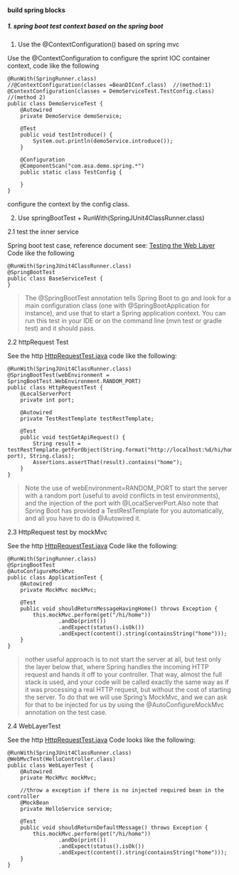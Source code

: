 #### build spring blocks

##### 1. spring boot test context based on the spring boot
1. Use the @ContextConfiguration() based on spring mvc

Use the @ContextConfiguration to configure the sprint IOC container context, code like the following
```
@RunWith(SpringRunner.class)
//@ContextConfiguration(classes =BeanDIConf.class)  //(method:1)
@ContextConfiguration(classes = DemoServiceTest.TestConfig.class)   //(method 2)
public class DemoServiceTest {
    @Autowired
    private DemoService demoService;

    @Test
    public void testIntroduce() {
        System.out.println(demoService.introduce());
    }

    @Configuration
    @ComponentScan("com.asa.demo.spring.*")
    public static class TestConfig {

    }
}
``` 
configure the context by the config class.

2. Use springBootTest + RunWith(SpringJUnit4ClassRunner.class)

2.1  test the inner service

Spring boot test case, reference document see: [Testing the Web Layer](https://spring.io/guides/gs/testing-web/)
Code like the following
```
@RunWith(SpringJUnit4ClassRunner.class)
@SpringBootTest
public class BaseServiceTest {
}
```
> The @SpringBootTest annotation tells Spring Boot to go and look for a main configuration class (one with @SpringBootApplication for instance), 
and use that to start a Spring application context. You can run this test in your IDE or on the command line (mvn test or gradle test) and it should pass.

2.2 httpRequest Test

See the http [HttpRequestTest.java](../src/test/java/java/com/asa/demo/spring/boot/test/service/HttpRequestTest.java)
code like the following:
```
@RunWith(SpringJUnit4ClassRunner.class)
@SpringBootTest(webEnvironment = SpringBootTest.WebEnvironment.RANDOM_PORT)
public class HttpRequestTest {
    @LocalServerPort
    private int port;

    @Autowired
    private TestRestTemplate testRestTemplate;

    @Test
    public void testGetApiRequest() {
        String result = testRestTemplate.getForObject(String.format("http://localhost:%d/hi/home", port), String.class);
        Assertions.assertThat(result).contains("home");
    }
}
```
>Note the use of webEnvironment=RANDOM_PORT to start the server with a random port (useful to avoid conflicts in test environments), 
and the injection of the port with @LocalServerPort.Also note that Spring Boot has provided a TestRestTemplate for you automatically, 
and all you have to do is @Autowired it.

2.3 HttpRequest test by mockMvc

See the http [HttpRequestTest.java](../src/test/java/java/com/asa/demo/spring/boot/test/service/ApplicationTest.java)
Code like the following:
```
@RunWith(SpringRunner.class)
@SpringBootTest
@AutoConfigureMockMvc
public class ApplicationTest {
    @Autowired
    private MockMvc mockMvc;

    @Test
    public void shouldReturnMessageHavingHome() throws Exception {
        this.mockMvc.perform(get("/hi/home"))
                .andDo(print())
                .andExpect(status().isOk())
                .andExpect(content().string(containsString("home")));
    }
}
```
>nother useful approach is to not start the server at all, but test only the layer below that, where Spring handles the incoming HTTP request and hands it off to your controller. 
That way, almost the full stack is used, and your code will be called exactly the same way as if it was processing a real HTTP request, but without the cost of starting the server. 
To do that we will use Spring’s MockMvc, and we can ask for that to be injected for us by using the @AutoConfigureMockMvc annotation on the test case.

2.4 WebLayerTest

See the http [HttpRequestTest.java](../src/test/java/java/com/asa/demo/spring/boot/test/service/WebLayer.java)
Code looks like the following:
```
@RunWith(SpringJUnit4ClassRunner.class)
@WebMvcTest(HelloController.class)
public class WebLayerTest {
    @Autowired
    private MockMvc mockMvc;

    //throw a exception if there is no injected required bean in the controller
    @MockBean
    private HelloService service;

    @Test
    public void shouldReturnDefaultMessage() throws Exception {
        this.mockMvc.perform(get("/hi/home"))
                .andDo(print())
                .andExpect(status().isOk())
                .andExpect(content().string(containsString("home")));
    }
}
```

